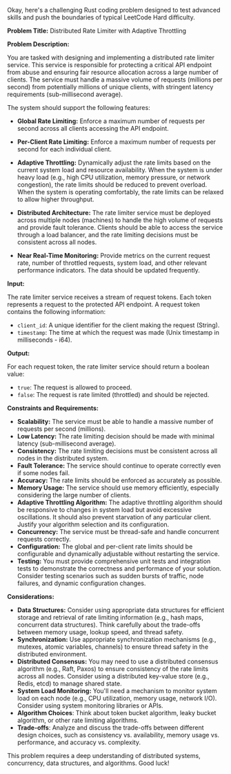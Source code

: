 Okay, here's a challenging Rust coding problem designed to test advanced skills and push the boundaries of typical LeetCode Hard difficulty.

**Problem Title:** Distributed Rate Limiter with Adaptive Throttling

**Problem Description:**

You are tasked with designing and implementing a distributed rate limiter service. This service is responsible for protecting a critical API endpoint from abuse and ensuring fair resource allocation across a large number of clients.  The service must handle a massive volume of requests (millions per second) from potentially millions of unique clients, with stringent latency requirements (sub-millisecond average).

The system should support the following features:

*   **Global Rate Limiting:** Enforce a maximum number of requests per second across all clients accessing the API endpoint.

*   **Per-Client Rate Limiting:**  Enforce a maximum number of requests per second for each individual client.

*   **Adaptive Throttling:**  Dynamically adjust the rate limits based on the current system load and resource availability. When the system is under heavy load (e.g., high CPU utilization, memory pressure, or network congestion), the rate limits should be reduced to prevent overload.  When the system is operating comfortably, the rate limits can be relaxed to allow higher throughput.

*   **Distributed Architecture:**  The rate limiter service must be deployed across multiple nodes (machines) to handle the high volume of requests and provide fault tolerance.  Clients should be able to access the service through a load balancer, and the rate limiting decisions must be consistent across all nodes.

*   **Near Real-Time Monitoring:** Provide metrics on the current request rate, number of throttled requests, system load, and other relevant performance indicators. The data should be updated frequently.

**Input:**

The rate limiter service receives a stream of request tokens. Each token represents a request to the protected API endpoint. A request token contains the following information:

*   `client_id`: A unique identifier for the client making the request (String).
*   `timestamp`: The time at which the request was made (Unix timestamp in milliseconds - i64).

**Output:**

For each request token, the rate limiter service should return a boolean value:

*   `true`:  The request is allowed to proceed.
*   `false`: The request is rate limited (throttled) and should be rejected.

**Constraints and Requirements:**

*   **Scalability:** The service must be able to handle a massive number of requests per second (millions).
*   **Low Latency:** The rate limiting decision should be made with minimal latency (sub-millisecond average).
*   **Consistency:**  The rate limiting decisions must be consistent across all nodes in the distributed system.
*   **Fault Tolerance:**  The service should continue to operate correctly even if some nodes fail.
*   **Accuracy:** The rate limits should be enforced as accurately as possible.
*   **Memory Usage:** The service should use memory efficiently, especially considering the large number of clients.
*   **Adaptive Throttling Algorithm:** The adaptive throttling algorithm should be responsive to changes in system load but avoid excessive oscillations. It should also prevent starvation of any particular client.  Justify your algorithm selection and its configuration.
*   **Concurrency:** The service must be thread-safe and handle concurrent requests correctly.
*   **Configuration:** The global and per-client rate limits should be configurable and dynamically adjustable without restarting the service.
*   **Testing:** You must provide comprehensive unit tests and integration tests to demonstrate the correctness and performance of your solution.  Consider testing scenarios such as sudden bursts of traffic, node failures, and dynamic configuration changes.

**Considerations:**

*   **Data Structures:** Consider using appropriate data structures for efficient storage and retrieval of rate limiting information (e.g., hash maps, concurrent data structures).  Think carefully about the trade-offs between memory usage, lookup speed, and thread safety.
*   **Synchronization:** Use appropriate synchronization mechanisms (e.g., mutexes, atomic variables, channels) to ensure thread safety in the distributed environment.
*   **Distributed Consensus:**  You may need to use a distributed consensus algorithm (e.g., Raft, Paxos) to ensure consistency of the rate limits across all nodes. Consider using a distributed key-value store (e.g., Redis, etcd) to manage shared state.
*   **System Load Monitoring:**  You'll need a mechanism to monitor system load on each node (e.g., CPU utilization, memory usage, network I/O).  Consider using system monitoring libraries or APIs.
*   **Algorithm Choices**: Think about token bucket algorithm, leaky bucket algorithm, or other rate limiting algorithms.
*   **Trade-offs**: Analyze and discuss the trade-offs between different design choices, such as consistency vs. availability, memory usage vs. performance, and accuracy vs. complexity.

This problem requires a deep understanding of distributed systems, concurrency, data structures, and algorithms. Good luck!
